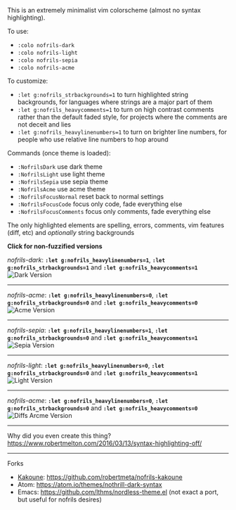This is an extremely minimalist vim colorscheme (almost no syntax highlighting).

To use:
- `:colo nofrils-dark`
- `:colo nofrils-light`
- `:colo nofrils-sepia`
- `:colo nofrils-acme`

To customize:
- `:let g:nofrils_strbackgrounds=1` to turn highlighted string backgrounds, for languages where strings are a major part of them
- `:let g:nofrils_heavycomments=1` to turn on high contrast comments rather than the default faded style, for projects where the comments are not deceit and lies
- `:let g:nofrils_heavylinenumbers=1` to turn on brighter line numbers, for people who use relative line numbers to hop around

Commands (once theme is loaded):
- `:NofrilsDark` use dark theme
- `:NofrilsLight` use light theme
- `:NofrilsSepia` use sepia theme
- `:NofrilsAcme` use acme theme
- `:NofrilsFocusNormal` reset back to normal settings
- `:NofrilsFocusCode` focus only code, fade everything else
- `:NofrilsFocusComments` focus only comments, fade everything else

The only highlighted elements are spelling, errors, comments, vim features (diff, etc) and *optionally* string backgrounds

**Click for non-fuzzified versions**

*nofrils-dark*: **`:let g:nofrils_heavylinenumbers=1`**, **`:let g:nofrils_strbackgrounds=1`** and **`:let g:nofrils_heavycomments=1`**
![Dark Version](http://i.imgur.com/1lUx2hY.png)

----

*nofrils-acme*: **`:let g:nofrils_heavylinenumbers=0`**, **`:let g:nofrils_strbackgrounds=0`** and **`:let g:nofrils_heavycomments=0`**
![Acme Version](http://i.imgur.com/yn7OJrY.png)

----

*nofrils-sepia*: **`:let g:nofrils_heavylinenumbers=1`**, **`:let g:nofrils_strbackgrounds=0`** and **`:let g:nofrils_heavycomments=1`**
![Sepia Version](http://i.imgur.com/zwW5kir.png)

----

*nofrils-light*: **`:let g:nofrils_heavylinenumbers=0`**, **`:let g:nofrils_strbackgrounds=0`** and **`:let g:nofrils_heavycomments=1`**
![Light Version](http://i.imgur.com/XXoxztJ.png)

----

*nofrils-acme*: **`:let g:nofrils_heavylinenumbers=0`**, **`:let g:nofrils_strbackgrounds=0`** and **`:let g:nofrils_heavycomments=0`**
![Diffs Arcme Version](http://i.imgur.com/cLcbq7M.png)




----

Why did you even create this thing?  https://www.robertmelton.com/2016/03/13/syntax-highlighting-off/

----

Forks

- [Kakoune](http://kakoune.org/): https://github.com/robertmeta/nofrils-kakoune
- Atom: https://atom.io/themes/nothrill-dark-syntax
- Emacs: https://github.com/lthms/nordless-theme.el (not exact a port, but useful for nofrils desires)
